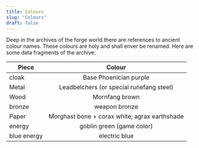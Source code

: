 ```yaml
---
title: Colours
slug: "Colours"
draft: false
---
```


Deep in the archives of the forge world there are references to ancient colour names. These colours are holy and shall
enver be renamed.
Here are some data fragments of the archive:

| Piece       |                    Colour                     |
|-------------|:---------------------------------------------:|
| cloak       |            Base Phoenician purple             |
| Metal       |   Leadbelchers (or special runefang steel)    |
| Wood        |                Mornfang brown                 | 
| bronze      |                 weapon bronze                 |
| Paper       | Morghast bone + corax white; agrax earthshade | 
| energy      |           goblin green (game color)           | 
| blue energy |                 electric blue                 | 